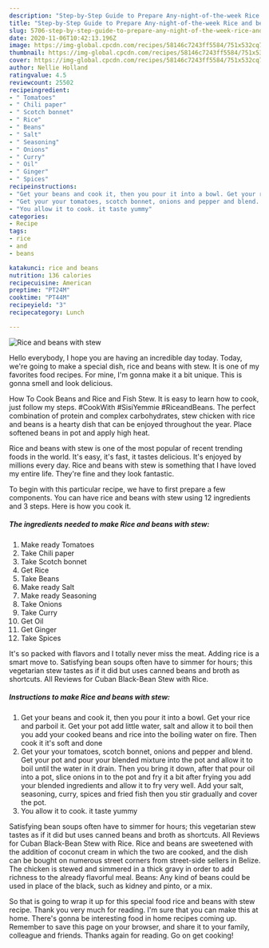```yaml
---
description: "Step-by-Step Guide to Prepare Any-night-of-the-week Rice and beans with stew"
title: "Step-by-Step Guide to Prepare Any-night-of-the-week Rice and beans with stew"
slug: 5706-step-by-step-guide-to-prepare-any-night-of-the-week-rice-and-beans-with-stew
date: 2020-11-06T10:42:13.196Z
image: https://img-global.cpcdn.com/recipes/58146c7243ff5584/751x532cq70/rice-and-beans-with-stew-recipe-main-photo.jpg
thumbnail: https://img-global.cpcdn.com/recipes/58146c7243ff5584/751x532cq70/rice-and-beans-with-stew-recipe-main-photo.jpg
cover: https://img-global.cpcdn.com/recipes/58146c7243ff5584/751x532cq70/rice-and-beans-with-stew-recipe-main-photo.jpg
author: Nellie Holland
ratingvalue: 4.5
reviewcount: 25502
recipeingredient:
- " Tomatoes"
- " Chili paper"
- " Scotch bonnet"
- " Rice"
- " Beans"
- " Salt"
- " Seasoning"
- " Onions"
- " Curry"
- " Oil"
- " Ginger"
- " Spices"
recipeinstructions:
- "Get your beans and cook it, then you pour it into a bowl. Get your rice and parboil it. Get your pot add little water, salt and allow it to boil then you add your cooked beans and rice into the boiling water on fire. Then cook it it&#39;s soft and done"
- "Get your your tomatoes, scotch bonnet, onions and pepper and blend. Get your pot and pour your blended mixture into the pot and allow it to boil until the water in it drain. Then you bring it down, after that pour oil into a pot, slice onions in to the pot and fry it a bit after frying you add your blended ingredients and allow it to fry very well. Add your salt, seasoning, curry, spices and fried fish then you stir gradually and cover the pot."
- "You allow it to cook. it taste yummy"
categories:
- Recipe
tags:
- rice
- and
- beans

katakunci: rice and beans 
nutrition: 136 calories
recipecuisine: American
preptime: "PT24M"
cooktime: "PT44M"
recipeyield: "3"
recipecategory: Lunch

---
```



![Rice and beans with stew](https://img-global.cpcdn.com/recipes/58146c7243ff5584/751x532cq70/rice-and-beans-with-stew-recipe-main-photo.jpg)

Hello everybody, I hope you are having an incredible day today. Today, we're going to make a special dish, rice and beans with stew. It is one of my favorites food recipes. For mine, I'm gonna make it a bit unique. This is gonna smell and look delicious.

How To Cook Beans and Rice and Fish Stew. It is easy to learn how to cook, just follow my steps. #CookWith #SisiYemmie #RiceandBeans. The perfect combination of protein and complex carbohydrates, stew chicken with rice and beans is a hearty dish that can be enjoyed throughout the year. Place softened beans in pot and apply high heat.

Rice and beans with stew is one of the most popular of recent trending foods in the world. It's easy, it's fast, it tastes delicious. It's enjoyed by millions every day. Rice and beans with stew is something that I have loved my entire life. They're fine and they look fantastic.


To begin with this particular recipe, we have to first prepare a few components. You can have rice and beans with stew using 12 ingredients and 3 steps. Here is how you cook it.

<!--inarticleads1-->

##### The ingredients needed to make Rice and beans with stew:

1. Make ready  Tomatoes
1. Take  Chili paper
1. Take  Scotch bonnet
1. Get  Rice
1. Take  Beans
1. Make ready  Salt
1. Make ready  Seasoning
1. Take  Onions
1. Take  Curry
1. Get  Oil
1. Get  Ginger
1. Take  Spices


It&#39;s so packed with flavors and I totally never miss the meat. Adding rice is a smart move to. Satisfying bean soups often have to simmer for hours; this vegetarian stew tastes as if it did but uses canned beans and broth as shortcuts. All Reviews for Cuban Black-Bean Stew with Rice. 

<!--inarticleads2-->

##### Instructions to make Rice and beans with stew:

1. Get your beans and cook it, then you pour it into a bowl. Get your rice and parboil it. Get your pot add little water, salt and allow it to boil then you add your cooked beans and rice into the boiling water on fire. Then cook it it&#39;s soft and done
1. Get your your tomatoes, scotch bonnet, onions and pepper and blend. Get your pot and pour your blended mixture into the pot and allow it to boil until the water in it drain. Then you bring it down, after that pour oil into a pot, slice onions in to the pot and fry it a bit after frying you add your blended ingredients and allow it to fry very well. Add your salt, seasoning, curry, spices and fried fish then you stir gradually and cover the pot.
1. You allow it to cook. it taste yummy


Satisfying bean soups often have to simmer for hours; this vegetarian stew tastes as if it did but uses canned beans and broth as shortcuts. All Reviews for Cuban Black-Bean Stew with Rice. Rice and beans are sweetened with the addition of coconut cream in which the two are cooked, and the dish can be bought on numerous street corners from street-side sellers in Belize. The chicken is stewed and simmered in a thick gravy in order to add richness to the already flavorful meal. Beans: Any kind of beans could be used in place of the black, such as kidney and pinto, or a mix. 

So that is going to wrap it up for this special food rice and beans with stew recipe. Thank you very much for reading. I'm sure that you can make this at home. There's gonna be interesting food in home recipes coming up. Remember to save this page on your browser, and share it to your family, colleague and friends. Thanks again for reading. Go on get cooking!
